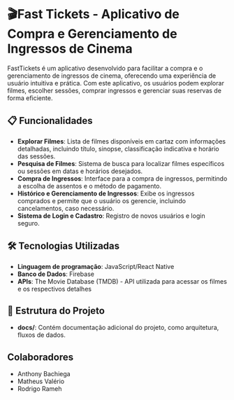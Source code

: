 # 🎬Fast Tickets - Aplicativo de Compra e Gerenciamento de Ingressos de Cinema
FastTickets é um aplicativo desenvolvido para facilitar a compra e o gerenciamento de ingressos de cinema, oferecendo uma experiência de usuário intuitiva e prática. Com este aplicativo, os usuários podem explorar filmes, escolher sessões, comprar ingressos e gerenciar suas reservas de forma eficiente.

## 📋 Funcionalidades

- **Explorar Filmes**: Lista de filmes disponíveis em cartaz com informações detalhadas, incluindo título, sinopse, classificação indicativa e horário das sessões.
- **Pesquisa de Filmes**: Sistema de busca para localizar filmes específicos ou sessões em datas e horários desejados.
- **Compra de Ingressos**: Interface para a compra de ingressos, permitindo a escolha de assentos e o método de pagamento.
- **Histórico e Gerenciamento de Ingressos**: Exibe os ingressos comprados e permite que o usuário os gerencie, incluindo cancelamentos, caso necessário.
- **Sistema de Login e Cadastro**: Registro de novos usuários e login seguro.

## 🛠️ Tecnologias Utilizadas

- **Linguagem de programação**: JavaScript/React Native
- **Banco de Dados**: Firebase
- **APIs**: The Movie Database (TMDB) - API utilizada para acessar os filmes e os respectivos detalhes

## 📂 Estrutura do Projeto

- **docs/**: Contém documentação adicional do projeto, como arquitetura, fluxos de dados.

## Colaboradores

- Anthony Bachiega
- Matheus Valério
- Rodrigo Rameh

